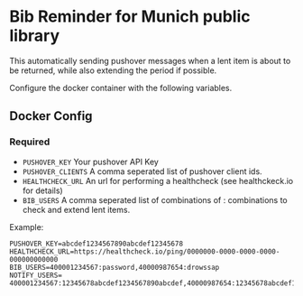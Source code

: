 # Bib Reminder for Munich public library

This automatically sending pushover messages when a lent item is about to be returned, while also extending the period if possible.

Configure the docker container with the following variables.

## Docker Config

### Required

- `PUSHOVER_KEY` Your pushover API Key
- `PUSHOVER_CLIENTS` A comma seperated list of pushover client ids.
- `HEALTHCHECK_URL` An url for performing a healthcheck (see healthckeck.io for details)
- `BIB_USERS` A comma seperated list of combinations of <USER>:<PWD> combinations to check and extend lent items.

Example:

```
PUSHOVER_KEY=abcdef1234567890abcdef12345678
HEALTHCHECK_URL=https://healthcheck.io/ping/0000000-0000-0000-0000-000000000000
BIB_USERS=400001234567:password,40000987654:drowssap
NOTIFY_USERS=	400001234567:12345678abcdef1234567890abcdef,40000987654:12345678abcdef1234567890abcdef
```
